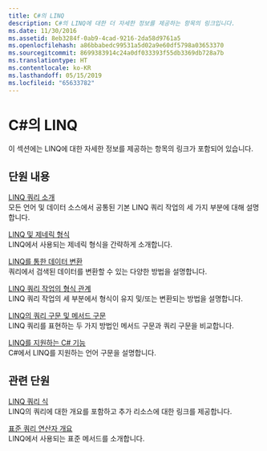 ```yaml
---
title: C#의 LINQ
description: C#의 LINQ에 대한 더 자세한 정보를 제공하는 항목의 링크입니다.
ms.date: 11/30/2016
ms.assetid: 8eb3284f-0ab9-4cad-9216-2da58d9761a5
ms.openlocfilehash: a86bbabedc99531a5d02a9e60df5798a03653370
ms.sourcegitcommit: 8699383914c24a0df033393f55db3369db728a7b
ms.translationtype: HT
ms.contentlocale: ko-KR
ms.lasthandoff: 05/15/2019
ms.locfileid: "65633782"
---
```

# <a name="linq-in-c"></a>C\#의 LINQ

이 섹션에는 LINQ에 대한 자세한 정보를 제공하는 항목의 링크가 포함되어 있습니다.

## <a name="in-this-section"></a>단원 내용

[LINQ 쿼리 소개](../programming-guide/concepts/linq/introduction-to-linq-queries.md)  
모든 언어 및 데이터 소스에서 공통된 기본 LINQ 쿼리 작업의 세 가지 부분에 대해 설명합니다.  

[LINQ 및 제네릭 형식](../programming-guide/concepts/linq/linq-and-generic-types.md)  
LINQ에서 사용되는 제네릭 형식을 간략하게 소개합니다.

[LINQ를 통한 데이터 변환](../programming-guide/concepts/linq/data-transformations-with-linq.md)  
쿼리에서 검색된 데이터를 변환할 수 있는 다양한 방법을 설명합니다.

[LINQ 쿼리 작업의 형식 관계](../programming-guide/concepts/linq/type-relationships-in-linq-query-operations.md)  
LINQ 쿼리 작업의 세 부분에서 형식이 유지 및/또는 변환되는 방법을 설명합니다.

[LINQ의 쿼리 구문 및 메서드 구문](../programming-guide/concepts/linq/query-syntax-and-method-syntax-in-linq.md)  
LINQ 쿼리를 표현하는 두 가지 방법인 메서드 구문과 쿼리 구문을 비교합니다.

[LINQ를 지원하는 C# 기능](../programming-guide/concepts/linq/features-that-support-linq.md)  
C#에서 LINQ를 지원하는 언어 구문을 설명합니다.

## <a name="related-sections"></a>관련 단원

[LINQ 쿼리 식](../programming-guide/linq-query-expressions/index.md)  
LINQ의 쿼리에 대한 개요를 포함하고 추가 리소스에 대한 링크를 제공합니다.

[표준 쿼리 연산자 개요](../programming-guide/concepts/linq/standard-query-operators-overview.md)  
LINQ에서 사용되는 표준 메서드를 소개합니다.

